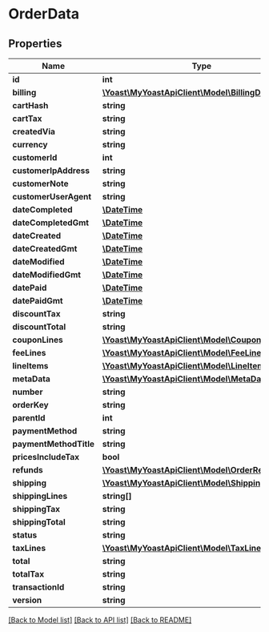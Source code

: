 # OrderData

## Properties
Name | Type | Description | Notes
------------ | ------------- | ------------- | -------------
**id** | **int** |  | 
**billing** | [**\Yoast\MyYoastApiClient\Model\BillingDto**](BillingDto.md) |  | 
**cartHash** | **string** |  | 
**cartTax** | **string** |  | 
**createdVia** | **string** |  | 
**currency** | **string** |  | 
**customerId** | **int** |  | 
**customerIpAddress** | **string** |  | 
**customerNote** | **string** |  | 
**customerUserAgent** | **string** |  | 
**dateCompleted** | [**\DateTime**](\DateTime.md) |  | [optional] 
**dateCompletedGmt** | [**\DateTime**](\DateTime.md) |  | [optional] 
**dateCreated** | [**\DateTime**](\DateTime.md) |  | 
**dateCreatedGmt** | [**\DateTime**](\DateTime.md) |  | 
**dateModified** | [**\DateTime**](\DateTime.md) |  | [optional] 
**dateModifiedGmt** | [**\DateTime**](\DateTime.md) |  | [optional] 
**datePaid** | [**\DateTime**](\DateTime.md) |  | [optional] 
**datePaidGmt** | [**\DateTime**](\DateTime.md) |  | [optional] 
**discountTax** | **string** |  | 
**discountTotal** | **string** |  | 
**couponLines** | [**\Yoast\MyYoastApiClient\Model\CouponLineDto[]**](CouponLineDto.md) |  | 
**feeLines** | [**\Yoast\MyYoastApiClient\Model\FeeLineDto[]**](FeeLineDto.md) |  | 
**lineItems** | [**\Yoast\MyYoastApiClient\Model\LineItemDto[]**](LineItemDto.md) |  | 
**metaData** | [**\Yoast\MyYoastApiClient\Model\MetaDataDto[]**](MetaDataDto.md) |  | 
**number** | **string** |  | 
**orderKey** | **string** |  | 
**parentId** | **int** |  | [optional] 
**paymentMethod** | **string** |  | 
**paymentMethodTitle** | **string** |  | 
**pricesIncludeTax** | **bool** |  | 
**refunds** | [**\Yoast\MyYoastApiClient\Model\OrderRefundDto[]**](OrderRefundDto.md) |  | 
**shipping** | [**\Yoast\MyYoastApiClient\Model\ShippingDto**](ShippingDto.md) |  | 
**shippingLines** | **string[]** |  | 
**shippingTax** | **string** |  | 
**shippingTotal** | **string** |  | 
**status** | **string** |  | 
**taxLines** | [**\Yoast\MyYoastApiClient\Model\TaxLineItem[]**](TaxLineItem.md) |  | 
**total** | **string** |  | 
**totalTax** | **string** |  | 
**transactionId** | **string** |  | 
**version** | **string** |  | 

[[Back to Model list]](../../README.md#documentation-for-models) [[Back to API list]](../../README.md#documentation-for-api-endpoints) [[Back to README]](../../README.md)

